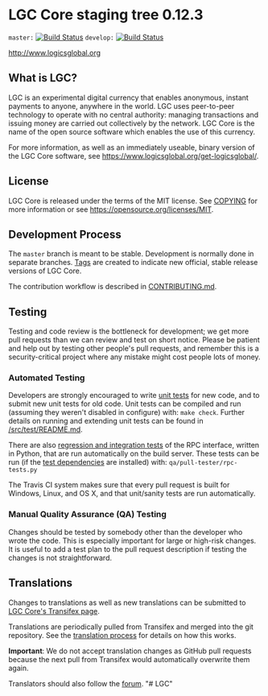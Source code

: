 LGC Core staging tree 0.12.3
===============================

`master:` [![Build Status](https://travis-ci.org/logicsglobalpay/logicsglobal.svg?branch=master)](https://travis-ci.org/logicsglobalpay/logicsglobal) `develop:` [![Build Status](https://travis-ci.org/logicsglobalpay/logicsglobal.svg?branch=develop)](https://travis-ci.org/logicsglobalpay/logicsglobal/branches)

http://www.logicsglobal.org


What is LGC?
----------------

LGC is an experimental digital currency that enables anonymous, instant
payments to anyone, anywhere in the world. LGC uses peer-to-peer technology
to operate with no central authority: managing transactions and issuing money
are carried out collectively by the network. LGC Core is the name of the open
source software which enables the use of this currency.

For more information, as well as an immediately useable, binary version of
the LGC Core software, see https://www.logicsglobal.org/get-logicsglobal/.


License
-------

LGC Core is released under the terms of the MIT license. See [COPYING](COPYING) for more
information or see https://opensource.org/licenses/MIT.

Development Process
-------------------

The `master` branch is meant to be stable. Development is normally done in separate branches.
[Tags](https://github.com/logicsglobalpay/logicsglobal/tags) are created to indicate new official,
stable release versions of LGC Core.

The contribution workflow is described in [CONTRIBUTING.md](CONTRIBUTING.md).

Testing
-------

Testing and code review is the bottleneck for development; we get more pull
requests than we can review and test on short notice. Please be patient and help out by testing
other people's pull requests, and remember this is a security-critical project where any mistake might cost people
lots of money.

### Automated Testing

Developers are strongly encouraged to write [unit tests](src/test/README.md) for new code, and to
submit new unit tests for old code. Unit tests can be compiled and run
(assuming they weren't disabled in configure) with: `make check`. Further details on running
and extending unit tests can be found in [/src/test/README.md](/src/test/README.md).

There are also [regression and integration tests](/qa) of the RPC interface, written
in Python, that are run automatically on the build server.
These tests can be run (if the [test dependencies](/qa) are installed) with: `qa/pull-tester/rpc-tests.py`

The Travis CI system makes sure that every pull request is built for Windows, Linux, and OS X, and that unit/sanity tests are run automatically.

### Manual Quality Assurance (QA) Testing

Changes should be tested by somebody other than the developer who wrote the
code. This is especially important for large or high-risk changes. It is useful
to add a test plan to the pull request description if testing the changes is
not straightforward.

Translations
------------

Changes to translations as well as new translations can be submitted to
[LGC Core's Transifex page](https://www.transifex.com/projects/p/logicsglobal/).

Translations are periodically pulled from Transifex and merged into the git repository. See the
[translation process](doc/translation_process.md) for details on how this works.

**Important**: We do not accept translation changes as GitHub pull requests because the next
pull from Transifex would automatically overwrite them again.

Translators should also follow the [forum](https://www.logicsglobal.org/forum/topic/logicsglobal-worldwide-collaboration.88/).
"# LGC" 
